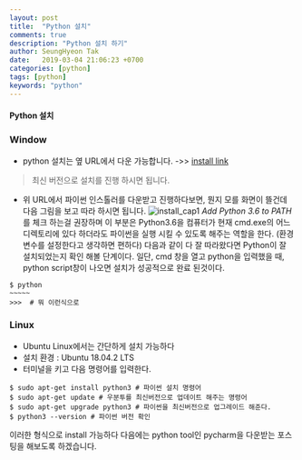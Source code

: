 ```yaml
---
layout: post
title:  "Python 설치"
comments: true
description: "Python 설치 하기"
author: SeungHyeon Tak
date:   2019-03-04 21:06:23 +0700
categories: [python]
tags: [python]
keywords: "python"
---
```

#### Python 설치

### Window
- python 설치는 옆 URL에서 다운 가능합니다.
->> <a href="https://www.python.org/downloads/">install link</a>
> 최신 버전으로 설치를 진행 하시면 됩니다.

- 위 URL에서 파이썬 인스톨러를 다운받고 진행하다보면, 뭔지 모를 화면이 뜰건데 다음 그림을 보고 따라 하시면 됩니다.
![install_cap1](https://user-images.githubusercontent.com/46446165/56826164-73e0b480-6896-11e9-9f03-08ac2d5d2054.png)
*Add Python 3.6 to PATH*를 체크 하는걸 권장하며 이 부분은 Python3.6을 컴퓨터가 현재 cmd.exe의 어느 디렉토리에 있다 하더라도 파이썬을 실행 시킬 수 있도록 해주는 역할을 한다.
(환경변수를 설정한다고 생각하면 편하다)
다음과 같이 다 잘 따라왔다면 Python이 잘 설치되었는지 확인 해볼 단계이다.
일단, cmd 창을 열고 python을 입력했을 때, python script창이 나오면 설치가 성공적으로 완료 된것이다.
```
$ python
~~~~~
>>>  # 뭐 이런식으로 
```
### Linux
- Ubuntu Linux에서는 간단하게 설치 가능하다
- 설치 환경 : Ubuntu 18.04.2 LTS
- 터미널을 키고 다음 명령어를 입력한다.

```
$ sudo apt-get install python3 # 파이썬 설치 명령어
$ sudo apt-get update # 우분투를 최신버전으로 업데이트 해주는 명령어
$ sudo apt-get upgrade python3 # 파이썬을 최신버전으로 업그레이드 해준다.
$ python3 --version # 파이썬 버전 확인
```

이러한 형식으로 install 가능하다 
다음에는 python tool인 pycharm을 다운받는 포스팅을 해보도록 하겠습니다.

